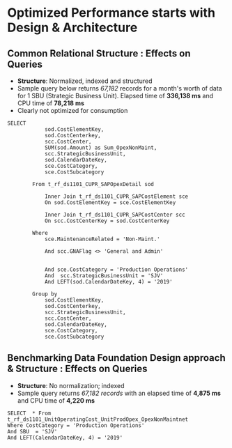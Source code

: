 # Optimized Performance starts with Design & Architecture

## Common Relational Structure : Effects on Queries 
- **Structure**: Normalized, indexed and structured
- Sample query below returns _67,182_ records for a month's worth of data for 1 SBU (Strategic Business Unit). Elapsed time of **336,138 ms** and CPU time of **78,218 ms**
- Clearly not optimized for consumption

```
SELECT 
            sod.CostElementKey,
            sod.CostCenterkey,
            scc.CostCenter,
            SUM(sod.Amount) as Sum_OpexNonMaint,
            scc.StrategicBusinessUnit,
			sod.CalendarDateKey,
			sce.CostCategory,
			sce.CostSubcategory

        From t_rf_ds1101_CUPR_SAPOpexDetail sod

            Inner Join t_rf_ds1101_CUPR_SAPCostElement sce
            On sod.CostElementKey = sce.CostElementKey

            Inner Join t_rf_ds1101_CUPR_SAPCostCenter scc
            On scc.CostCenterKey = sod.CostCenterKey

        Where
            sce.MaintenanceRelated = 'Non-Maint.'
			
			And scc.GNAFlag <> 'General and Admin'

			
			And sce.CostCategory = 'Production Operations'
			And  scc.StrategicBusinessUnit = 'SJV'
			And LEFT(sod.CalendarDateKey, 4) = '2019'

        Group by 	
            sod.CostElementKey, 
            sod.CostCenterkey, 
            scc.StrategicBusinessUnit,
            scc.CostCenter,
			sod.CalendarDateKey,
			sce.CostCategory,
			sce.CostSubcategory
```

## Benchmarking Data Foundation Design approach & Structure : Effects on Queries
- **Structure**: No normalization; indexed
- Sample query returns _67,182 records_ with an elapsed time of **4,875 ms** and CPU time of **4,220 ms**


```
SELECT  * From t_rf_ds1101_UnitOperatingCost_UnitProdOpex_OpexNonMaintnet
Where CostCategory = 'Production Operations'
And SBU  = 'SJV'
And LEFT(CalendarDateKey, 4) = '2019'
```

